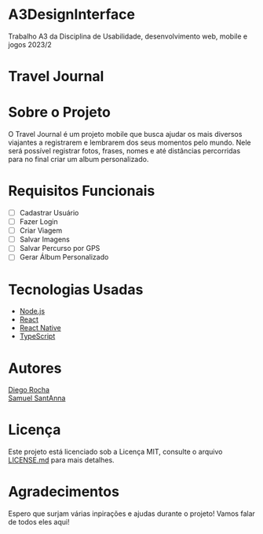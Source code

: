 # A3DesignInterface
Trabalho A3 da Disciplina de Usabilidade, desenvolvimento web, mobile e jogos 2023/2

#                  Travel Journal


# Sobre o Projeto

O Travel Journal é um projeto mobile que busca ajudar os mais diversos viajantes a registrarem e lembrarem dos seus momentos pelo mundo.
Nele será possível registrar fotos, frases, nomes e até distâncias percorridas para no final criar um album personalizado.

# Requisitos Funcionais 

- [ ] Cadastrar Usuário
- [ ] Fazer Login
- [ ] Criar Viagem
- [ ] Salvar Imagens
- [ ] Salvar Percurso por GPS
- [ ] Gerar Álbum Personalizado

# Tecnologias Usadas

- [Node.js](https://nodejs.org/en/)
- [React](https://pt-br.reactjs.org/)
- [React Native](https://reactnative.dev/)
- [TypeScript](https://www.typescriptlang.org/)


# Autores

[Diego Rocha](https://github.com/DiegoR26) <br/>
[Samuel SantAnna](https://github.com/Kageceleb)

# Licença

Este projeto está licenciado sob a Licença MIT,  consulte o arquivo [LICENSE.md](LICENSE.md) para mais detalhes.

# Agradecimentos

Espero que surjam várias inpirações e ajudas durante o projeto! Vamos falar de todos eles aqui!

